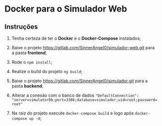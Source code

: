 # Docker para o Simulador Web

## Instruções

1.  Tenha certeza de ter o **Docker** e o **Docker-Compose** instalados;

2.  Baixe o projeto https://gitlab.com/SinnerAngel0/simulador-web.git para a pasta **frontend**;

3.  Rode o `npm install`;

4.  Realize o build do projeto `ng build`;

5.  Baixe o projeto https://gitlab.com/SinnerAngel0/simulador.git para a pasta **backend**;

6.  Alterar a conexão com o banco de dados `"DefaultConnection": "server=simulatorDb;port=3306;database=simulador;uid=root;password=root"`

7.  Na raiz do projeto execute `docker-compose build` e logo após `docker-compose up -d`;
